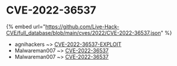 # CVE-2022-36537
{% embed url="https://github.com/Live-Hack-CVE/full_database/blob/main/cves/2022/CVE-2022-36537.json" %}

* agnihackers ~> [CVE-2022-36537-EXPLOIT](https://www.alice-snow.ru/2022/database/cve-2022-36537/cve-2022-36537-exploit-agnihackers)
* Malwareman007 ~> [CVE-2022-36537](https://www.alice-snow.ru/2022/database/cve-2022-36537/cve-2022-36537-malwareman007)
* Malwareman007 ~> [CVE-2022-36537](https://www.alice-snow.ru/2022/database/cve-2022-36537/cve-2022-36537-malwareman007)